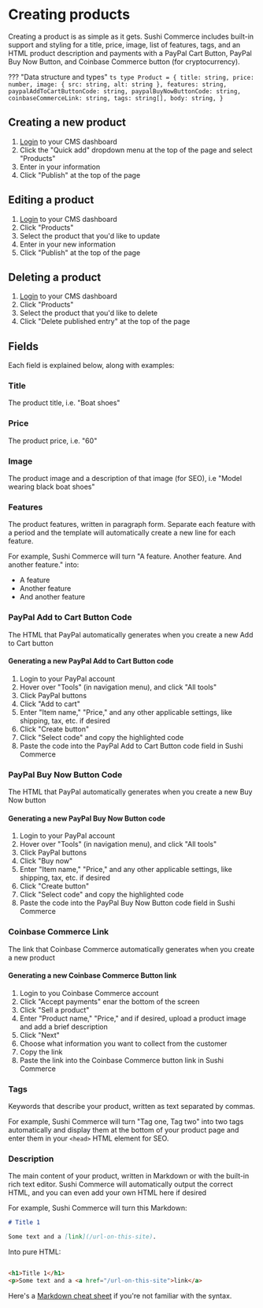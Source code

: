 # Creating products

Creating a product is as simple as it gets. Sushi Commerce includes built-in support and styling for a title, price, image, list of features, tags, and an HTML product description and payments with a PayPal Cart Button, PayPal Buy Now Button, and Coinbase Commerce button (for cryptocurrency). 

??? "Data structure and types"
    ```ts
    type Product = {
      title: string,
      price: number,
      image: {
        src: string,
        alt: string
      },
      features: string,
      paypalAddToCartButtonCode: string,
      paypalBuyNowButtonCode: string,
      coinbaseCommerceLink: string,
      tags: string[],
      body: string,
    }
    ```

## Creating a new product

1. [Login]() to your CMS dashboard
2. Click the "Quick add" dropdown menu at the top of the page and select "Products"
3. Enter in your information
4. Click "Publish" at the top of the page

## Editing a product

1. [Login]() to your CMS dashboard
2. Click "Products"
3. Select the product that you'd like to update
4. Enter in your new information
5. Click "Publish" at the top of the page

## Deleting a product

1. [Login]() to your CMS dashboard
2. Click "Products"
3. Select the product that you'd like to delete
4. Click "Delete published entry" at the top of the page

## Fields

Each field is explained below, along with examples:

### Title

The product title, i.e. "Boat shoes"

### Price

The product price, i.e. "60"

### Image

The product image and a description of that image (for SEO), i.e "Model wearing black boat shoes"

### Features

The product features, written in paragraph form. Separate each feature with a period and the template will automatically create a new line for each feature.

For example, Sushi Commerce will turn "A feature. Another feature. And another feature." into:

- A feature
- Another feature
- And another feature

### PayPal Add to Cart Button Code

The HTML that PayPal automatically generates when you create a new Add to Cart button

#### Generating a new PayPal Add to Cart Button code

1. Login to your PayPal account
2. Hover over "Tools" (in navigation menu), and click "All tools"
3. Click PayPal buttons
4. Click "Add to cart"
5. Enter "Item name," "Price," and any other applicable settings, like shipping, tax, etc. if desired
6. Click "Create button"
7. Click "Select code" and copy the highlighted code 
8. Paste the code into the PayPal Add to Cart Button code field in Sushi Commerce

### PayPal Buy Now Button Code

The HTML that PayPal automatically generates when you create a new Buy Now button

#### Generating a new PayPal Buy Now Button code

1. Login to your PayPal account
2. Hover over "Tools" (in navigation menu), and click "All tools"
3. Click PayPal buttons
4. Click "Buy now"
5. Enter "Item name," "Price," and any other applicable settings, like shipping, tax, etc. if desired
6. Click "Create button"
7. Click "Select code" and copy the highlighted code 
8. Paste the code into the PayPal Buy Now Button code field in Sushi Commerce

### Coinbase Commerce Link

The link that Coinbase Commerce automatically generates when you create a new product

#### Generating a new Coinbase Commerce Button link

1. Login to you Coinbase Commerce account
2. Click "Accept payments" enar the bottom of the screen
3. Click "Sell a product"
4. Enter "Product name," "Price," and if desired, upload a product image and add a brief description
5. Click "Next"
6. Choose what information you want to collect from the customer
7. Copy the link
8. Paste the link into the Coinbase Commerce button link in Sushi Commerce

### Tags

Keywords that describe your product, written as text separated by commas.

For example, Sushi Commerce will turn "Tag one, Tag two" into two tags automatically and display them at the bottom of your product page and enter them in your ```<head>``` HTML element for SEO.

### Description

The main content of your product, written in Markdown or with the built-in rich text editor. Sushi Commerce will automatically output the correct HTML, and you can even add your own HTML here if desired

For example, Sushi Commerce will turn this Markdown:

```md
# Title 1

Some text and a [link](/url-on-this-site).
```

Into pure HTML:

```html

<h1>Title 1</h1>
<p>Some text and a <a href="/url-on-this-site">link</a>
```

Here's a [Markdown cheat sheet](https://guides.github.com/pdfs/markdown-cheatsheet-online.pdf) if you're not familiar with the syntax.